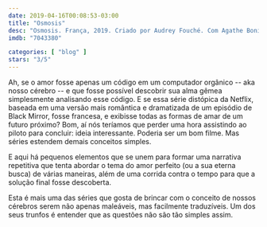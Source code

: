 ```yaml
---
date: 2019-04-16T00:08:53-03:00
title: "Osmosis"
desc: "Osmosis. França, 2019. Criado por Audrey Fouché. Com Agathe Bonitzer, Hugo Becker, Gaël Kamilindi."
imdb: "7043380"

categories: [ "blog" ]
stars: "3/5"
---
```

Ah, se o amor fosse apenas um código em um computador orgânico -- aka nosso cérebro -- e que fosse possível descobrir sua alma gêmea simplesmente analisando esse código. E se essa série distópica da Netflix, baseada em uma versão mais romântica e dramatizada de um episódio de Black Mirror, fosse francesa, e exibisse todas as formas de amar de um futuro próximo? Bom, aí nós teríamos que perder uma hora assistindo ao piloto para concluir: ideia interessante. Poderia ser um bom filme. Mas séries estendem demais conceitos simples.

E aqui há pequenos elementos que se unem para formar uma narrativa repetitiva que tenta abordar o tema do amor perfeito (ou a sua eterna busca) de várias maneiras, além de uma corrida contra o tempo para que a solução final fosse descoberta.

Esta é mais uma das séries que gosta de brincar com o conceito de nossos cérebros serem não apenas maleáveis, mas facilmente traduzíveis. Um dos seus trunfos é entender que as questões não são tão simples assim.
